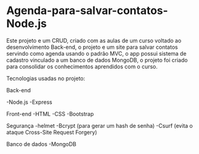 # Agenda-para-salvar-contatos-Node.js


 
Este projeto e um CRUD, criado com as aulas de um curso voltado ao desenvolvimento Back-end, o projeto e um site para salvar contatos servindo como agenda usando o padrão MVC, o app possui sistema de cadastro vinculado a um banco de dados MongoDB, o projeto foi criado para consolidar os conhecimentos aprendidos com o curso.

Tecnologias usadas no projeto:

Back-end

-Node.js
-Express

Front-end
-HTML
-CSS
-Bootstrap

Segurança
-helmet
-Bcrypt (para gerar um hash de senha)
-Csurf (evita o ataque Cross-Site Request Forgery)

Banco de dados
-MongoDB
